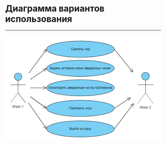 # Диаграмма вариантов использования
---

![Диаграмма вариантов использования](../../../Image/Diagrams/useCaseDiagram.png)

